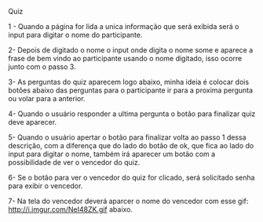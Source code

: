 Quiz

1 - Quando a página for lida a unica informação que será exibida será o input para digitar o nome do participante.

2- Depois de digitado o nome o input onde digita o nome some e aparece a frase de bem vindo ao participante usando o nome digitado, isso ocorre junto com o passo 3.

3- As perguntas do quiz aparecem logo abaixo, minha ideia é colocar dois botões abaixo das perguntas para o participante ir para a proxima pergunta ou volar para a anterior.

4- Quando o usuário responder a ultima pergunta o botão para finalizar quiz deve aparecer.

5- Quando o usuário apertar o botão para finalizar volta ao passo 1 dessa descrição, com a diferença que do lado do botão de ok, que fica ao lado do input para digitar o nome, também irá aparecer um botão com a possibilidade de ver o vencedor do quiz.

6- Se o botão para ver o vencedor do quiz for clicado, será solicitado senha para exibir o vencedor.

7- Na tela do vencedor deverá aparcer o nome do vencedor com esse gif: http://i.imgur.com/NeI48ZK.gif abaixo.
